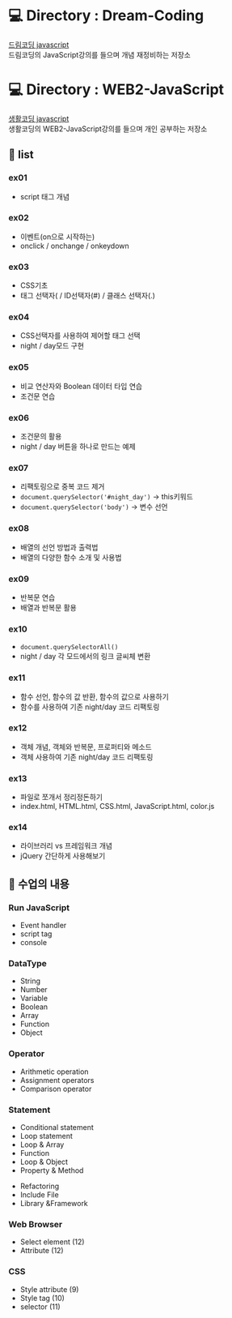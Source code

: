 # 💻 Directory : Dream-Coding
[드림코딩 javascript](https://www.youtube.com/watch?v=OCCpGh4ujb8&list=PLv2d7VI9OotTVOL4QmPfvJWPJvkmv6h-2&index=3)<br>
드림코딩의 JavaScript강의를 들으며 개념 재정비하는 저장소

# 💻 Directory : WEB2-JavaScript
[생활코딩 javascript](https://opentutorials.org/course/3085)<br>
생활코딩의 WEB2-JavaScript강의를 들으며 개인 공부하는 저장소

## 📌 list
### ex01 
- script 태그 개념
### ex02 
- 이벤트(on으로 시작하는)
- onclick / onchange / onkeydown
### ex03  
- CSS기초
- 태그 선택자( / ID선택자(#) / 클래스 선택자(.)
### ex04 
- CSS선택자를 사용하여 제어할 태그 선택
- night / day모드 구현
### ex05
- 비교 연산자와 Boolean 데이터 타입 연습
- 조건문 연습
### ex06
- 조건문의 활용
- night / day 버튼을 하나로 만드는 예제
### ex07
- 리팩토링으로 중복 코드 제거
- `document.querySelector('#night_day')` → this키워드
- `document.querySelector('body')` → 변수 선언
### ex08
- 배열의 선언 방법과 출력법
- 배열의 다양한 함수 소개 및 사용법
### ex09
- 반복문 연습
- 배열과 반복문 활용
### ex10
- `document.querySelectorAll()`
- night / day 각 모드에서의 링크 글씨체 변환
### ex11
- 함수 선언, 함수의 값 반환, 함수의 값으로 사용하기
- 함수를 사용하여 기존 night/day 코드 리팩토링
### ex12
- 객체 개념, 객체와 반복문, 프로퍼티와 메소드
- 객체 사용하여 기존 night/day 코드 리팩토링
### ex13
- 파일로 쪼개서 정리정돈하기
- index.html, HTML.html, CSS.html, JavaScript.html, color.js
### ex14
- 라이브러리 vs 프레임워크 개념
- jQuery 간단하게 사용해보기
## 📌 수업의 내용
<h3>Run JavaScript</h3>

<ul>
	<li>Event handler</li>
	<li>script tag</li>
	<li>console</li>
</ul>

<h3>DataType</h3>

<ul>
	<li>String</li>
	<li>Number</li>
	<li>Variable</li>
	<li>Boolean</li>
	<li>Array</li>
	<li>Function</li>
	<li>Object</li>
</ul>

<h3>Operator</h3>

<ul>
	<li>Arithmetic operation</li>
	<li>Assignment operators</li>
	<li>Comparison operator</li>
</ul>

<h3>Statement</h3>

<ul>
	<li>Conditional statement</li>
	<li>Loop statement</li>
	<li>Loop &amp; Array</li>
	<li>Function</li>
	<li>Loop &amp; Object</li>
	<li>Property &amp; Method</li>
</ul>

<ul>
	<li>Refactoring</li>
	<li>Include File</li>
	<li>Library &amp;Framework</li>
</ul>

<h3>Web Browser</h3>

<ul>
	<li>Select element (12)</li>
	<li>Attribute (12)</li>
</ul>

<h3>CSS</h3>

<ul>
	<li>Style attribute (9)</li>
	<li>Style tag (10)</li>
	<li>selector (11)</li>
</ul>

<p>&nbsp;</p>
